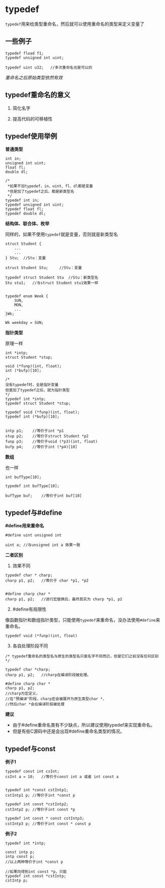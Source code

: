 # typedef

`typedef`用来给类型重命名，然后就可以使用重命名的类型来定义变量了

## 一些例子

```
typedef fload f1;
typedef unsigned int uint;

typedef uint u32;   //多次重命名也是可以的
```

*重命名之后原始类型依然有效*

## typedef重命名的意义

1. 简化名字

2. 提高代码的可移植性

## typedef使用举例

**普通类型**

```
int in;
unsigned int uint;
float fl;
double dl;

/*
 *如果不加typedef，in、uint、fl、dl都是变量
 *但是加了typedef之后，都是新类型名
 */
typedef int in;
typedef unsigned int uint;
typedef float fl;
typedef double dl;
```

**结构体、联合体、枚举**

同样的，如果不使用`typedef`就是变量，否则就是新类型名

```
struct Student {
    ...
    ...
} Stu;  //Stu：变量

struct Student Stu;     //Stu：变量

typedef struct Student Stu  //Stu：新类型名
Stu stu1;   //与struct Student stu1效果一样


typedef enum Week {
    SUN,
    MON,
    ...
}Wk;

Wk weekday = SUN;
```

**指针类型**

原理一样

```
int *intp;
struct Student *stup;

void (*funp)(int, float);
int (*bufp)[10];

/*
没有typedef时，全是指针变量
但是加了typedef之后，就为指针类型
*/
typedef int *intp;
typedef struct Student *stup;

typedef void (*funp)(int, float);
typedef int (*bufp)[10];


intp p1;    //等价于int *p1
stup p2;    //等价于struct Student *p2
funp p3;    //等价于void (*p3)(int, float)
bufp p4;    //等价于int (*p4)[10]
```

**数组**

也一样

```
int bufType[10];

typedef int bufType[10];

bufType buf;    //等价于int buf[10]
```

## typedef与#define

**#define用来重命名**

```
#define uint unsigned int

uint a; //与unsigned int a 效果一致
```

**二者区别**

1. 效果不同

```
typedef char * charp;
charp p1, p2;   //等价于 char *p1, *p2


#define charp char *
charp p1, p2;   //进行宏替换后，最终其实为 charp *p1, p2
```

2. #define有局限性

像函数指针和数组指针类型，只能使用`typedef`来重命名，没办法使用`#define`来重命名。

```
typedef void (*funp)(int, float)
```

3. 各自处理阶段不同

```
/* typedef重命名的类型名与原生的类型名只是名字不同而已，但是它们之前没有任何区别 */

typedef char *charp;
charp p1, p2;   //charp在编译阶段被处理。

#define charp char *  
charp p1, p2; 		
//charp为宏定义，
//在"预编译"阶段，charp宏会被展开为原生类型char *，
//然后char *会在编译阶段被处理
```

**建议**

- 由于#define重命名类有不少缺点，所以建议使用typedef来实现重命名。
- 但是有些C源码中还是会出现#define重命名类型的情况。


## typedef与const

**例子1**

```
typedef const int csInt;
csInt a = 10;   //等价于const int a 或者 int const a


typedef int *const cstIntp1;
cstIntp1 p; //等价于int *const p

typedef int const *cstIntp2;
cstIntp2 p; //等价于int const *p

typedef int const * const cstIntp3;
cstIntp3 p; //等价于int const * const p
```

**例子2**

```
typedef int *intp;

const intp p;
intp const p;
//以上两种等价于int *const p

//如果向得到int const *p，只能
typedef int const *cstIntp;
cstIntp p;
```
